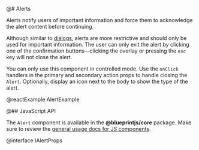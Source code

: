 @# Alerts

Alerts notify users of important information and force them to acknowledge the alert content before
continuing.

Although similar to [dialogs](#core/components/dialog), alerts are more restrictive and should only be
used for important information. The user can only exit the alert by clicking one of the
confirmation buttons—clicking the overlay or pressing the `esc` key will not close the alert.

You can only use this component in controlled mode. Use the `onClick` handlers in the primary and
secondary action props to handle closing the `Alert`. Optionally, display an icon next to the body
to show the type of the alert.

@reactExample AlertExample

@## JavaScript API

The `Alert` component is available in the __@blueprintjs/core__ package.
Make sure to review the [general usage docs for JS components](#blueprint.usage).

@interface IAlertProps
